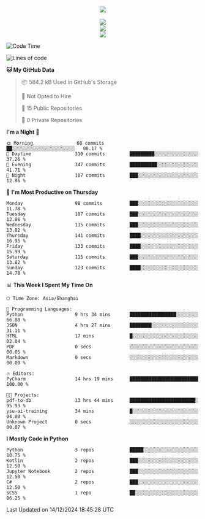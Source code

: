 <div align="center">
  <img src="https://readme-typing-svg.demolab.com?font=Zhi+Mang+Xing&size=40&pause=1000&color=000000&center=true&vCenter=true&lines=Baymax%E5%B0%8F%E6%8C%AF;Hello%20World"/><br/>
  <br/>
  <img src="https://skillicons.dev/icons?i=java,kotlin,python,c,cpp,html,css,javascript" /><br/>
  <img src="https://skillicons.dev/icons?i=spring,vue,pytorch,maven,gradle,mysql,sqlite,linux" /><br/>
  <img src="https://skillicons.dev/icons?i=idea,pycharm,webstorm,androidstudio,vscode,git,vim,md" /><br/>
</div>

<!--START_SECTION:waka-->
![Code Time](http://img.shields.io/badge/Code%20Time-428%20hrs%2052%20mins-blue)

![Lines of code](https://img.shields.io/badge/From%20Hello%20World%20I%27ve%20Written-5.3%20million%20lines%20of%20code-blue)

**🐱 My GitHub Data** 

> 📦 584.2 kB Used in GitHub's Storage 
 > 
> 🚫 Not Opted to Hire
 > 
> 📜 15 Public Repositories 
 > 
> 🔑 0 Private Repositories 
 > 
**I'm a Night 🦉** 

```text
🌞 Morning                68 commits          ██░░░░░░░░░░░░░░░░░░░░░░░   08.17 % 
🌆 Daytime                310 commits         █████████░░░░░░░░░░░░░░░░   37.26 % 
🌃 Evening                347 commits         ██████████░░░░░░░░░░░░░░░   41.71 % 
🌙 Night                  107 commits         ███░░░░░░░░░░░░░░░░░░░░░░   12.86 % 
```
📅 **I'm Most Productive on Thursday** 

```text
Monday                   98 commits          ███░░░░░░░░░░░░░░░░░░░░░░   11.78 % 
Tuesday                  107 commits         ███░░░░░░░░░░░░░░░░░░░░░░   12.86 % 
Wednesday                115 commits         ███░░░░░░░░░░░░░░░░░░░░░░   13.82 % 
Thursday                 141 commits         ████░░░░░░░░░░░░░░░░░░░░░   16.95 % 
Friday                   133 commits         ████░░░░░░░░░░░░░░░░░░░░░   15.99 % 
Saturday                 115 commits         ███░░░░░░░░░░░░░░░░░░░░░░   13.82 % 
Sunday                   123 commits         ████░░░░░░░░░░░░░░░░░░░░░   14.78 % 
```


📊 **This Week I Spent My Time On** 

```text
🕑︎ Time Zone: Asia/Shanghai

💬 Programming Languages: 
Python                   9 hrs 34 mins       █████████████████░░░░░░░░   66.80 % 
JSON                     4 hrs 27 mins       ████████░░░░░░░░░░░░░░░░░   31.11 % 
HTML                     17 mins             █░░░░░░░░░░░░░░░░░░░░░░░░   02.04 % 
PDF                      0 secs              ░░░░░░░░░░░░░░░░░░░░░░░░░   00.05 % 
Markdown                 0 secs              ░░░░░░░░░░░░░░░░░░░░░░░░░   00.00 % 

🔥 Editors: 
PyCharm                  14 hrs 19 mins      █████████████████████████   100.00 % 

🐱‍💻 Projects: 
pdf-to-db                13 hrs 44 mins      ████████████████████████░   95.93 % 
ysu-ai-training          34 mins             █░░░░░░░░░░░░░░░░░░░░░░░░   04.00 % 
Unknown Project          0 secs              ░░░░░░░░░░░░░░░░░░░░░░░░░   00.07 % 
```

**I Mostly Code in Python** 

```text
Python                   3 repos             █████░░░░░░░░░░░░░░░░░░░░   18.75 % 
Kotlin                   2 repos             ███░░░░░░░░░░░░░░░░░░░░░░   12.50 % 
Jupyter Notebook         2 repos             ███░░░░░░░░░░░░░░░░░░░░░░   12.50 % 
C#                       2 repos             ███░░░░░░░░░░░░░░░░░░░░░░   12.50 % 
SCSS                     1 repo              ██░░░░░░░░░░░░░░░░░░░░░░░   06.25 % 
```




 Last Updated on 14/12/2024 18:45:28 UTC
<!--END_SECTION:waka-->





